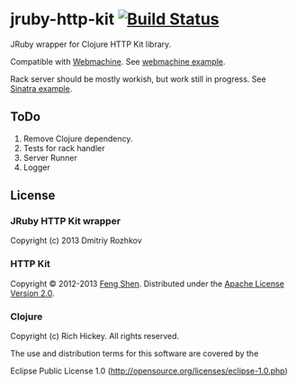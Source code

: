 jruby-http-kit [![Build Status](https://travis-ci.org/nLight/jruby-http-kit.png?branch=master)](https://travis-ci.org/nLight/jruby-http-kit)
==============

JRuby wrapper for Clojure HTTP Kit library.

Compatible with [Webmachine](https://github.com/seancribbs/webmachine-ruby). 
See [webmachine example](https://github.com/nLight/jruby-http-kit/blob/master/example/webmachine/app.rb).

Rack server should be mostly workish, but work still in progress. 
See [Sinatra example](https://github.com/nLight/jruby-http-kit/blob/master/example/sinatra).

## ToDo

1. Remove Clojure dependency.
2. Tests for rack handler
3. Server Runner
4. Logger

## License

### JRuby HTTP Kit wrapper

Copyright (c) 2013 Dmitriy Rozhkov


### HTTP Kit

Copyright &copy; 2012-2013 [Feng Shen](http://shenfeng.me/). Distributed under the [Apache License Version 2.0](http://www.apache.org/licenses/LICENSE-2.0.html).


### Clojure

Copyright (c) Rich Hickey. All rights reserved.

The use and distribution terms for this software are covered by the

Eclipse Public License 1.0 (http://opensource.org/licenses/eclipse-1.0.php)

